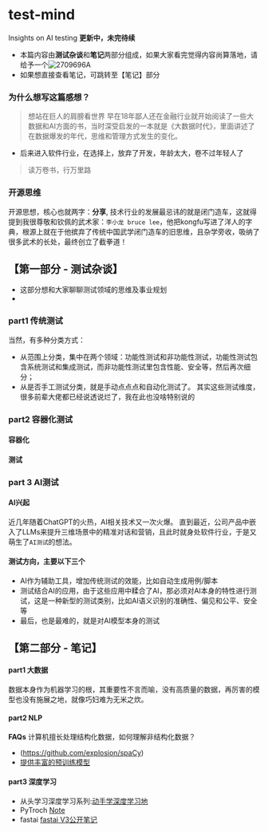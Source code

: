# test-mind
Insights on AI testing
**更新中，未完待续**

- 本篇内容由**测试杂谈**和**笔记**两部分组成，如果大家看完觉得内容尚算落地，请给予一个![2709696A](https://github.com/user-attachments/assets/71ac502c-1960-4ec7-8a96-a0276393a4a8)
- 如果想直接查看笔记，可跳转至【笔记】部分

### 为什么想写这篇感想？
> 想站在巨人的肩膀看世界
早在18年鄙人还在金融行业就开始阅读了一些大数据和AI方面的书，当时深受启发的一本就是《大数据时代》，里面讲述了在数据爆发的年代，思维和管理方式发生的变化。
- 后来进入软件行业，在选择上，放弃了开发，年龄太大，卷不过年轻人了

> 读万卷书，行万里路


### 开源思维
开源思想，核心也就两字：**分享**,
技术行业的发展最忌讳的就是闭门造车，这就得提到我很尊敬和钦佩的武术家：`李小龙 bruce lee`，他把kongfu写进了洋人的字典，根源上就在于他摈弃了传统中国武学闭门造车的旧思维，且杂学旁收，吸纳了很多武术的长处，最终创立了截拳道！

## 【第一部分 - 测试杂谈】
- 这部分想和大家聊聊测试领域的思维及事业规划
- 

### part1 传统测试
当然，有多种分类方式：
* 从范围上分类，集中在两个领域：功能性测试和非功能性测试，功能性测试包含系统测试和集成测试，而非功能性测试里包含性能、安全等，然后再次细分；
* 从是否手工测试分类，就是手动点点点和自动化测试了。
其实这些测试维度，很多前辈大佬都已经说透说烂了，我在此也没啥特别说的

### part2 容器化测试
#### 容器化

#### 测试

### part 3 AI测试
#### AI兴起
近几年随着ChatGPT的火热，AI相关技术又一次火爆。
直到最近，公司产品中嵌入了LLMs来提升三维场景中的精准对话和营销，且此时就身处软件行业，于是又萌生了`AI测试`的想法。

#### 测试方向，主要以下三个
- AI作为辅助工具，增加传统测试的效能，比如自动生成用例/脚本
- 测试结合AI的应用，由于这些应用中糅合了AI，那必须对AI本身的特性进行测试，这是一种新型的测试类别，比如AI语义识别的准确性、偏见和公平、安全等
- 最后，也是最难的，就是对AI模型本身的测试


## 【第二部分 - 笔记】
#### part1 大数据
数据本身作为机器学习的根，其重要性不言而喻，没有高质量的数据，再厉害的模型也没有施展之地，就像巧妇难为无米之炊。


#### part2 NLP
**FAQs**
计算机擅长处理结构化数据，如何理解非结构化数据？

- (https://github.com/explosion/spaCy)
- [提供丰富的预训练模型](https://github.com/huggingface/transformers)

#### part3 深度学习
- 从头学习深度学习系列:[动手学深度学习地](https://zh-v2.d2l.ai/)
- PyTroch [Note](https://datawhalechina.github.io/thorough-pytorch/%E7%AC%AC%E4%B8%80%E7%AB%A0/1.3%20PyTorch%E7%9B%B8%E5%85%B3%E8%B5%84%E6%BA%90.html#id1)
- fastai [fastai V3公开笔记](https://github.com/hiromis/notes)
